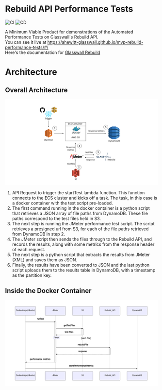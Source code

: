 # Rebuild API Performance Tests
![CI](https://github.com/ahewitt-glasswall/mvp-rebuild-performance-tests/workflows/CI/badge.svg)
![CD](https://github.com/ahewitt-glasswall/mvp-rebuild-performance-tests/workflows/CD/badge.svg)


A Minimum Viable Product for demonstrations of the Automated Performance Tests on Glasswall's Rebuild API.<br/>
You can see it live at https://ahewitt-glasswall.github.io/mvp-rebuild-performance-tests/#/<br/>
Here's the documentation for [Glasswall Rebuild](https://engineering.glasswallsolutions.com/docs/product-descriptions/product-overview)

# Architecture
## Overall Architecture
![Overall Architecture Diagram](https://raw.githubusercontent.com/ahewitt-glasswall/mvp-rebuild-performance-tests/master/documents/architecture/architecture.png)
1. API Request to trigger the startTest lambda function. This function connects to the ECS cluster and kicks off a task. The task, in this case is a docker container with the test script pre-loaded.
2. The first command running in the docker container is a python script that retrieves a JSON array of file paths from DynamoDB. These file paths correspond to the test files held in S3.
3. The next step is running the JMeter performance test script. The script retrieves a presigned url from S3, for each of the file paths retrieved from DynamoDB in step 2.
4. The JMeter script then sends the files through to the Rebuild API, and records the results, along with some metrics from the response header of each request.
5. The next step is a python script that extracts the results from JMeter (XML) and saves them as JSON.
6. Finally, the results have been converted to JSON and the last python script uploads them to the results table in DynamoDB, with a timestamp as the partition key.

## Inside the Docker Container
![Inside the Docker Container - Sequence Diagram](https://raw.githubusercontent.com/ahewitt-glasswall/mvp-rebuild-performance-tests/master/documents/architecture/dockerSequence.png)

